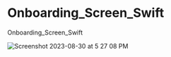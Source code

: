 # Onboarding_Screen_Swift
Onboarding_Screen_Swift <br>

![Screenshot 2023-08-30 at 5 27 08 PM](https://github.com/Experimenters1/Onboarding_Screen_Swift/assets/64000769/dc30470f-801c-4947-be7f-ce025e9a3873)

